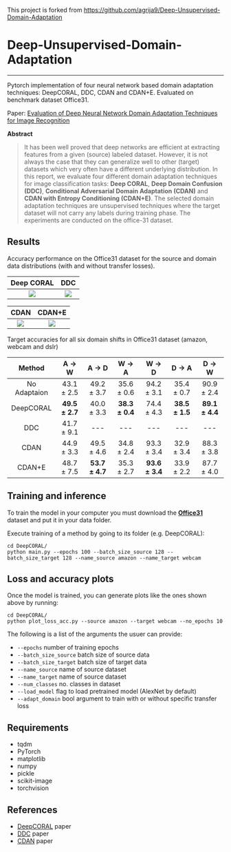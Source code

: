This project is forked from https://github.com/agrija9/Deep-Unsupervised-Domain-Adaptation

# Deep-Unsupervised-Domain-Adaptation

---

Pytorch implementation of four neural network based domain adaptation techniques: DeepCORAL, DDC, CDAN and CDAN+E. Evaluated on benchmark dataset Office31.

Paper: [Evaluation of Deep Neural Network Domain Adaptation Techniques for Image Recognition](https://arxiv.org/abs/2109.13420)

**Abstract**

> It has been well proved that deep networks are efficient at extracting features from a given (source) labeled dataset.
However, it is not always the case that they can generalize well to other (target) datasets which very often have a different underlying distribution. In this report, we evaluate four different domain adaptation techniques for image classification tasks: **Deep CORAL**, **Deep Domain Confusion (DDC)**, **Conditional Adversarial Domain Adaptation (CDAN)** and **CDAN with Entropy Conditioning (CDAN+E)**. The selected domain adaptation techniques are unsupervised techniques where the target dataset will not carry any labels during training phase. The experiments are conducted on the office-31 dataset.

**Results**
---

Accuracy performance on the Office31 dataset for the source and domain data distributions (with and without transfer losses).

Deep CORAL             |  DDC
:-------------------------:|:-------------------------:
![](https://github.com/agrija9/Deep-Unsupervised-Domain-Adaptation/blob/master/images/DEEP_CORAL_amazon_to_webcam_test_train_accuracies.jpg)  |  ![](https://github.com/agrija9/Deep-Unsupervised-Domain-Adaptation/blob/master/images/DDC_amazon_to_webcam_test_train_accuracies.jpg)

CDAN             |  CDAN+E
:-------------------------:|:-------------------------:
![](https://github.com/agrija9/Deep-Unsupervised-Domain-Adaptation/blob/master/images/CDAN_amazon_to_webcam_test_train_accuracies.png)  |  ![](https://github.com/agrija9/Deep-Unsupervised-Domain-Adaptation/blob/master/images/CDAN_E_amazon_to_webcam_test_train_accuracies.png)

Target accuracies for all six domain shifts in Office31 dataset (amazon, webcam and dslr)

| Method         | A &#8594; W   | A &#8594; D  | W &#8594; A    | W &#8594; D  | D &#8594; A    | D &#8594; W     |
| :---:          |  :---:        |     :---:    |    :---:       |  :---:       | :---:          | :---:           |   
| No Adaptaion   | 43.1 ± 2.5    | 49.2 ± 3.7   |   35.6 ± 0.6   |  94.2 ± 3.1  | 35.4 ± 0.7     |  90.9 ± 2.4     |   
| DeepCORAL      | **49.5 ± 2.7**| 40.0 ± 3.3   | **38.3 ± 0.4** | 74.4 ± 4.3   | **38.5 ± 1.5** | **89.1 ± 4.4**  |
| DDC            | 41.7 ± 9.1    | ---          | ---            | ---          | ---            | ---             |
| CDAN           | 44.9 ± 3.3    | 49.5 ± 4.6   | 34.8 ± 2.4     | 93.3 ± 3.4   | 32.9 ± 3.4     |  88.3 ± 3.8     |
| CDAN+E         | 48.7 ± 7.5    |**53.7 ± 4.7**| 35.3 ± 2.7     |**93.6 ± 3.4**| 33.9 ± 2.2     | 87.7 ± 4.0      |



**Training and inference**
---

To train the model in your computer you must download the [**Office31**](https://drive.google.com/file/d/0B4IapRTv9pJ1WGZVd1VDMmhwdlE/view) dataset and put it in your data folder. 

Execute training of a method by going to its folder (e.g. DeepCORAL):

```
cd DeepCORAL/
python main.py --epochs 100 --batch_size_source 128 --batch_size_target 128 --name_source amazon --name_target webcam
```

**Loss and accuracy plots**
---

Once the model is trained, you can generate plots like the ones shown above by running:

```
cd DeepCORAL/
python plot_loss_acc.py --source amazon --target webcam --no_epochs 10
```

The following is a list of the arguments the usuer can provide:

* ```--epochs``` number of training epochs
* ```--batch_size_source``` batch size of source data
* ```--batch_size_target``` batch size of target data
* ```--name_source``` name of source dataset
* ```--name_target``` name of source dataset
* ```--num_classes``` no. classes in dataset
* ```--load_model``` flag to load pretrained model (AlexNet by default)
* ```--adapt_domain``` bool argument to train with or without specific transfer loss

**Requirements**
---
* tqdm
* PyTorch
* matplotlib
* numpy
* pickle
* scikit-image
* torchvision

**References**
---

- [DeepCORAL](https://arxiv.org/abs/1607.01719) paper
- [DDC](https://arxiv.org/abs/1412.3474) paper
- [CDAN](https://arxiv.org/abs/1705.10667) paper
